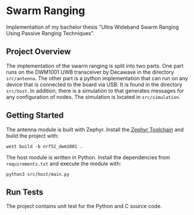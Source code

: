 # Swarm Ranging

Implementation of my bachelor thesis "Ultra Wideband Swarm Ranging Using Passive Ranging Techniques".

## Project Overview

The implementation of the swarm ranging is split into two parts. One part runs on the DWM1001 UWB transceiver by Decawave in the directory `src/antenna`.  The other part is a python implementation that can run on any device that is connected to the board via USB. It is found in the directory `src/host`. In addition, there is a simulation to that generates messages for any configuration of nodes. The simulation is located in `src/simulation`.

## Getting Started

The antenna module is built with Zephyr. Install the [Zephyr Toolchain](https://docs.zephyrproject.org/latest/getting_started/index.html) and build the project with:
```
west build -b nrf52_dwm1001 .
```

The host module is written in Python. Install the dependencies from `requirements.txt` and execute the module with:
```
python3 src/host/main.py
```

## Run Tests

The project contains unit test for the Python and C source code.
